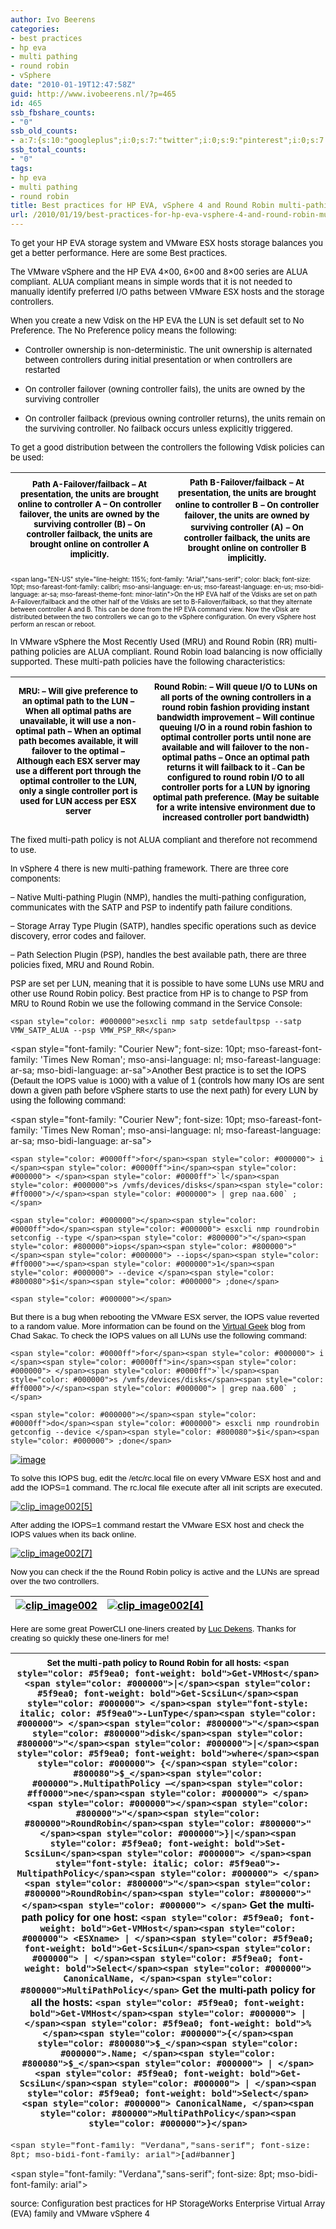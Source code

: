 ```yaml
---
author: Ivo Beerens
categories:
- best practices
- hp eva
- multi pathing
- round robin
- vSphere
date: "2010-01-19T12:47:58Z"
guid: http://www.ivobeerens.nl/?p=465
id: 465
ssb_fbshare_counts:
- "0"
ssb_old_counts:
- a:7:{s:10:"googleplus";i:0;s:7:"twitter";i:0;s:9:"pinterest";i:0;s:7:"fbshare";i:0;s:8:"linkedin";i:0;s:6:"reddit";i:0;s:6:"tumblr";i:0;}
ssb_total_counts:
- "0"
tags:
- hp eva
- multi pathing
- round robin
title: Best practices for HP EVA, vSphere 4 and Round Robin multi-pathing
url: /2010/01/19/best-practices-for-hp-eva-vsphere-4-and-round-robin-multi-pathing/
---
```


<span style="font-size: x-small"><span style="font-size: x-small"><span style="color: #000000; font-size: x-small"> </span></span></span>

<span style="color: #000000"> </span><span style="color: #000000; font-size: x-small"><font size="2">To get your HP EVA storage system and VMware ESX hosts storage balances you get a better performance. Here are some Best practices.</font></span>

<span style="color: #000000; font-size: x-small"><font size="2">The VMware vSphere and the HP EVA 4×00, 6×00 and 8×00 series are ALUA compliant. ALUA compliant means in simple words that it is not needed to manually identify preferred I/O paths between VMware ESX hosts and the storage controllers.</font></span>

<span style="color: #000000"><font size="2"><span style="font-size: x-small"><font size="2">When you create a new Vdisk on the HP EVA the LUN is set default set to No Preference. The No Preference policy means the following:</font></span><span style="font-size: x-small"><span style="font-size: x-small"> </span> </span></font></span>

<span style="color: #000000"><font color="#000000" size="2"></font></span>

<font color="#000000" size="2"></font><span style="font-size: x-small"></span>

- <span style="color: #000000; font-size: x-small"><font size="2"><span style="color: #000000; font-size: x-small"><font size="2">Controller ownership is non-deterministic. The unit ownership is alternated between controllers during initial presentation or when controllers are restarted </font></span>
    
    </font></span>
- <span style="color: #000000; font-size: x-small"><font size="2">On controller failover (owning controller fails), the units are owned by the surviving controller </font></span>
- <span style="color: #000000; font-size: x-small"><font size="2"><span style="color: #000000; font-size: x-small"><font size="2">On controller failback (previous owning controller returns), the units remain on the surviving controller. No failback occurs unless explicitly triggered. </font></span>
    
    </font></span>

<span style="color: #000000"><font size="2">To get a good distribution between the controllers the following Vdisk policies can be used:</font></span>

| **<span style="color: #000000"><font size="2"> </font></span>**<span style="color: #000000"><font size="2">**Path A-Failover/failback** </font></span>  <span style="color: #000000"><font size="2">– At presentation, the units are brought online to controller A </font></span>  <span style="color: #000000"><font size="2">– On controller failover, the units are owned by the surviving controller (B) </font></span>  <span style="color: #000000"><font size="2">– On controller failback, the units are brought online on controller A implicitly. </font></span> | <span style="color: #000000"><font size="2"> </font></span>**<span style="color: #000000"><font size="2">Path B-Failover/failback</font></span>**  <span style="color: #000000"><font size="2">– At presentation, the units are brought online to controller B</font></span>  <span style="color: #000000"><font size="2">– On controller failover, the units are owned by surviving controller (A)</font></span>  <span style="color: #000000"><font size="2">– On controller failback, the units are brought online on controller B implicitly.</font></span> |
|---|---|

<span style="color: #000000"><font size="3"><span style="font-size: x-small"><span lang="EN-US" style="line-height: 115%; font-family: "Arial","sans-serif"; color: black; font-size: 10pt; mso-fareast-font-family: calibri; mso-ansi-language: en-us; mso-fareast-language: en-us; mso-bidi-language: ar-sa; mso-fareast-theme-font: minor-latin">On the HP EVA half of the Vdisks are set on path A-Failover/failback and the other half of the Vdisks are set to B-Failover/failback, so that they alternate between controller A and B. This can be done from the HP EVA command view. Now the vDisk are distributed between the two controllers we can go to the vSphere configuration. On every vSphere host perform an rescan or reboot.</span></span></font></span>

<span style="color: #000000; font-size: x-small"><font size="2">In VMware vSphere the Most Recently Used (MRU) and Round Robin (RR) multi-pathing policies are ALUA compliant. Round Robin load balancing is now officially supported. These multi-path policies have the following characteristics:</font></span>

| <span style="font-size: x-small"><span style="font-size: x-small"><font size="2">**<span style="color: #000000">MRU:</span>** </font><span style="color: #000000"><font size="2">– Will give preference to an optimal path to the LUN </font></span>  <span style="color: #000000"><font size="2">– When all optimal paths are unavailable, it will use a non-optimal path </font></span>  <span style="font-size: small"><span style="font-size: small"> </span></span><span style="font-size: x-small"><span style="font-size: x-small"><span style="color: #000000"><font size="2">– When an optimal path becomes available, it will failover to the optimal </font></span></span></span>  <span style="color: #000000"><font size="2">– Although each ESX server may use a different port through the optimal controller to the LUN, only a single controller port is used for LUN access per ESX server</font></span>  <font size="2"></font>  <font size="2"></font>  </span></span> | <span style="color: #000000; font-size: x-small"><font size="2"> **Round Robin:**</font></span>  <span style="color: #000000; font-size: x-small"></span><span style="color: #000000; font-size: x-small"><font size="2">– Will queue I/O to LUNs on all ports of the owning controllers in a round robin fashion providing instant bandwidth improvement </font></span>  <span style="color: #000000; font-size: x-small"><font size="2">– Will continue queuing I/O in a round robin fashion to optimal controller ports until none are available and will failover to the non-optimal paths </font></span>  <span style="color: #000000; font-size: x-small"><font size="2">– Once an optimal path returns it will failback to it </font></span>  <span style="color: #000000"><font size="2"><span style="font-size: x-small">– <font size="2">Can be configured to round robin I/O to all controller ports for a LUN by ignoring optimal path preference. (May be suitable for a write intensive environment due to increased controller port bandwidth)</font></span> </font></span> |
|---|---|

<span style="font-size: x-small"><span style="font-size: x-small"><span style="color: #000000; font-size: x-small"><font size="2">The fixed multi-path policy is not ALUA compliant and therefore not recommend to use.</font></span></span></span>

<span style="font-size: x-small"><span style="font-size: x-small"><span style="color: #000000; font-size: x-small"><font size="2">In vSphere 4 there is new multi-pathing framework. There are three core components:</font></span></span></span>

<span style="font-size: x-small"><span style="font-size: x-small"><span style="color: #000000; font-size: x-small"><font size="2">– Native Multi-pathing Plugin (NMP), handles the multi-pathing configuration, communicates with the SATP and PSP to indentify path failure conditions.</font></span></span></span>

<span style="font-size: x-small"><span style="font-size: x-small"><span style="color: #000000; font-size: x-small"><font size="2">– Storage Array Type Plugin (SATP), handles specific operations such as device discovery, error codes and failover.</font></span></span></span>

<span style="color: #000000; font-size: x-small"><font size="2">– Path Selection Plugin (PSP), handles the best available path, there are three policies fixed, MRU and Round Robin.</font></span>

<span style="color: #000000; font-size: x-small"><font size="2">PSP are set per LUN, meaning that it is possible to have some LUNs use MRU and other use Round Robin policy. Best practice from HP is to change to PSP from MRU to Round Robin we use the following command in the Service Console:</font></span>

```
<span style="color: #000000">esxcli nmp satp setdefaultpsp --satp VMW_SATP_ALUA --psp VMW_PSP_RR</span>
```

<span style="font-family: "Courier New"; font-size: 10pt; mso-fareast-font-family: 'Times New Roman'; mso-ansi-language: nl; mso-fareast-language: ar-sa; mso-bidi-language: ar-sa"><span style="font-family: arial; color: #000000">Another Best practice is to set the IOPS (<span style="font-family: 'Courier New'; font-size: 10pt; mso-fareast-font-family: 'Times New Roman'; mso-ansi-language: nl; mso-fareast-language: ar-sa; mso-bidi-language: ar-sa"><span style="font-family: arial">Default the IOPS value is 1000)</span></span> with a value of 1 (controls how many IOs are sent down a given path before vSphere starts to use the next path) for every LUN by using the following command: </span></span>

<span style="font-family: "Courier New"; font-size: 10pt; mso-fareast-font-family: 'Times New Roman'; mso-ansi-language: nl; mso-fareast-language: ar-sa; mso-bidi-language: ar-sa"></span>

```
<span style="color: #0000ff">for</span><span style="color: #000000"> i </span><span style="color: #0000ff">in</span><span style="color: #000000"> </span><span style="color: #0000ff">`l</span><span style="color: #000000">s /vmfs/devices/disks</span><span style="color: #ff0000">/</span><span style="color: #000000"> | grep naa.600` ; </span>
```

```
<span style="color: #000000"></span><span style="color: #0000ff">do</span><span style="color: #000000"> esxcli nmp roundrobin setconfig --type </span><span style="color: #800000">"</span><span style="color: #800000">iops</span><span style="color: #800000">"</span><span style="color: #000000"> --iops</span><span style="color: #ff0000">=</span><span style="color: #000000">1</span><span style="color: #000000"> --device </span><span style="color: #800080">$i</span><span style="color: #000000"> ;done</span>
```

```
<span style="color: #000000"></span>
```

<span style="font-family: 'Courier New'; font-size: 10pt; mso-fareast-font-family: 'Times New Roman'; mso-ansi-language: nl; mso-fareast-language: ar-sa; mso-bidi-language: ar-sa"><span style="font-family: arial"><span style="color: #000000">But there is a bug when rebooting the VMware ESX server, the IOPS value reverted to a random value. More information can be found on the </span>[<span style="color: #000000">Virtual Geek</span>](http://virtualgeek.typepad.com/virtual_geek/2009/12/vsphere-4-nmp-rr-iooperationslimit-bug-and-workaround.html)<span style="color: #000000"> blog from Chad Sakac. To check the IOPS values on all LUNs use the following command:</span></span></span>

```
<span style="color: #0000ff">for</span><span style="color: #000000"> i </span><span style="color: #0000ff">in</span><span style="color: #000000"> </span><span style="color: #0000ff">`l</span><span style="color: #000000">s /vmfs/devices/disks</span><span style="color: #ff0000">/</span><span style="color: #000000"> | grep naa.600` ; </span>
```

```
<span style="color: #000000"></span><span style="color: #0000ff">do</span><span style="color: #000000"> esxcli nmp roundrobin getconfig --device </span><span style="color: #800080">$i</span><span style="color: #000000"> ;done</span>
```

[<span style="color: #000000">![image](http://localhost/wp-content/uploads/2010/01/image4_thumb.png "image")</span>](http://localhost/wp-content/uploads/2010/01/image4.png)

<span style="font-family: 'Courier New'; font-size: 10pt; mso-fareast-font-family: 'Times New Roman'; mso-ansi-language: nl; mso-fareast-language: ar-sa; mso-bidi-language: ar-sa"><span style="font-family: arial; color: #000000">To solve this IOPS bug, edit the /etc/rc.local file on every VMware ESX host and and add the IOPS=1 command. The rc.local file execute after all init scripts are executed. </span></span>

[<span style="color: #000000"></span>](http://localhost/wp-content/uploads/2012/01/clip_image0025.jpg)[![clip_image002[5]](http://localhost/wp-content/uploads/2010/01/clip_image0025_thumb1.jpg "clip_image002[5]")](http://localhost/wp-content/uploads/2012/01/clip_image00251.jpg)

<span style="font-family: 'Courier New'; font-size: 10pt; mso-fareast-font-family: 'Times New Roman'; mso-ansi-language: nl; mso-fareast-language: ar-sa; mso-bidi-language: ar-sa"><span style="font-family: arial; color: #000000">After adding the IOPS=1 command restart the VMware ESX host and check the IOPS values when its back online. </span></span>

[<span style="color: #000000">![clip_image002[7]](http://localhost/wp-content/uploads/2010/01/clip_image0027_thumb.jpg "clip_image002[7]")</span>](http://localhost/wp-content/uploads/2010/01/clip_image0027.jpg)

<span style="font-family: 'Courier New'; font-size: 10pt; mso-fareast-font-family: 'Times New Roman'; mso-ansi-language: nl; mso-fareast-language: ar-sa; mso-bidi-language: ar-sa"><span style="font-family: arial; color: #000000">Now you can check if the the Round Robin policy is active and the LUNs are spread over the two controllers. </span></span>

| [<span style="color: #000000">![clip_image002](http://localhost/wp-content/uploads/2010/01/clip_image002_thumb.jpg "clip_image002")</span>](http://localhost/wp-content/uploads/2010/01/clip_image002.jpg) | [<span style="color: #000000">![clip_image002[4]](http://localhost/wp-content/uploads/2010/01/clip_image0024_thumb.jpg "clip_image002[4]")</span>](http://localhost/wp-content/uploads/2010/01/clip_image0024.jpg) |
|---|---|

<span style="font-family: 'Courier New'; font-size: 10pt; mso-fareast-font-family: 'Times New Roman'; mso-ansi-language: nl; mso-fareast-language: ar-sa; mso-bidi-language: ar-sa"><span style="font-family: arial"><span style="color: #000000">Here are some great PowerCLI one-liners created by </span>[<span style="color: #000000">Luc Dekens</span>](http://lucd.info/)<span style="color: #000000">. Thanks for creating so quickly these one-liners for me! </span></span></span>

| <span style="color: #000000; font-size: x-small"><font size="2">Set the multi-path policy to Round Robin for all hosts:</font></span> ``` <span style="color: #5f9ea0; font-weight: bold">Get-VMHost</span><span style="color: #000000">\|</span><span style="color: #5f9ea0; font-weight: bold">Get-ScsiLun</span><span style="color: #000000"> </span><span style="font-style: italic; color: #5f9ea0">-LunType</span><span style="color: #000000"> </span><span style="color: #800000">"</span><span style="color: #800000">disk</span><span style="color: #800000">"</span><span style="color: #000000">\|</span><span style="color: #5f9ea0; font-weight: bold">where</span><span style="color: #000000"> {</span><span style="color: #800080">$_</span><span style="color: #000000">.MultipathPolicy –</span><span style="color: #ff0000">ne</span><span style="color: #000000"> </span> ```  ``` <span style="color: #000000"></span><span style="color: #800000">"</span><span style="color: #800000">RoundRobin</span><span style="color: #800000">"</span><span style="color: #000000">}\|</span><span style="color: #5f9ea0; font-weight: bold">Set-ScsiLun</span><span style="color: #000000"> </span><span style="font-style: italic; color: #5f9ea0">-MultipathPolicy</span><span style="color: #000000"> </span><span style="color: #800000">"</span><span style="color: #800000">RoundRobin</span><span style="color: #800000">"</span><span style="color: #000000"> </span> ```  <span style="color: #000000"><font face="Arial">Get the multi-path policy for one host:</font></span>  ``` <span style="color: #5f9ea0; font-weight: bold">Get-VMHost</span><span style="color: #000000"> <ESXname> \| </span><span style="color: #5f9ea0; font-weight: bold">Get-ScsiLun</span><span style="color: #000000"> \| </span><span style="color: #5f9ea0; font-weight: bold">Select</span><span style="color: #000000"> CanonicalName, </span><span style="color: #800000">MultiPathPolicy</span> ```  <span style="color: #000000"> </span><span style="color: #000000"><font face="Arial">Get the multi-path policy for all the hosts:</font></span>  <span style="color: #5f9ea0; font-weight: bold"></span>  ``` <span style="color: #5f9ea0; font-weight: bold">Get-VMHost</span><span style="color: #000000"> \| </span><span style="color: #5f9ea0; font-weight: bold">%</span><span style="color: #000000">{</span><span style="color: #800080">$_</span><span style="color: #000000">.Name; </span><span style="color: #800080">$_</span><span style="color: #000000"> \| </span><span style="color: #5f9ea0; font-weight: bold">Get-ScsiLun</span><span style="color: #000000"> \| </span><span style="color: #5f9ea0; font-weight: bold">Select</span><span style="color: #000000"> CanonicalName, </span><span style="color: #800000">MultiPathPolicy</span><span style="color: #000000">}</span> ``` |
|---|

<span style="font-family: 'Courier New'; font-size: 10pt; mso-fareast-font-family: 'Times New Roman'; mso-ansi-language: nl; mso-fareast-language: ar-sa; mso-bidi-language: ar-sa"><span style="font-family: arial"><span style="font-family: courier new"><span style="font-family: "Verdana","sans-serif"; font-size: 8pt; mso-bidi-font-family: arial"><span style="color: #000000">\[ad#banner\]</span></span></span></span></span>

<span style="font-family: "Verdana","sans-serif"; font-size: 8pt; mso-bidi-font-family: arial"><span style="color: #000000"> </span></span>

<span style="color: #000000; font-size: xx-small"><font size="2">source: </font><font size="2">Configuration best practices for HP StorageWorks Enterprise Virtual Array (EVA) family and VMware vSphere 4</font> </span>

<span style="color: #000000; font-size: xx-small"> </span>

<span style="color: #000000"> </span>
